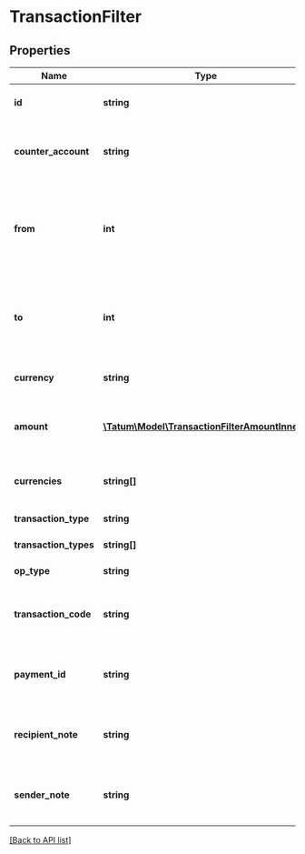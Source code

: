# TransactionFilter

## Properties

Name | Type | Description | Notes
------------ | ------------- | ------------- | -------------
**id** | **string** | Account ID - source of transaction(s). |
**counter_account** | **string** | Counter account - transaction(s) destination account. | [optional]
**from** | **int** | Starting date to search for transactions from in UTC millis. If not present, search all history. | [optional]
**to** | **int** | Date until to search for transactions in UTC millis. If not present, search up till now. | [optional]
**currency** | **string** | Currency of the transactions. | [optional]
**amount** | [**\Tatum\Model\TransactionFilterAmountInner[]**](TransactionFilterAmountInner.md) | Amount of the transaction. AND is used between filter options. | [optional]
**currencies** | **string[]** | List of currencies of the transactions. | [optional]
**transaction_type** | **string** | Type of payment | [optional]
**transaction_types** | **string[]** | Types of payment | [optional]
**op_type** | **string** | Type of operation | [optional]
**transaction_code** | **string** | For bookkeeping to distinct transaction purpose. | [optional]
**payment_id** | **string** | Payment ID defined in payment order by sender. | [optional]
**recipient_note** | **string** | Recipient note defined in payment order by sender. | [optional]
**sender_note** | **string** | Sender note defined in payment order by sender. | [optional]

[[Back to API list]](../../README.md#api-endpoints)
